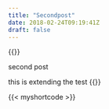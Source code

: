 ```yaml
---
title: "Secondpost"
date: 2018-02-24T09:19:41Z
draft: false
---
```

{{<poem>}}
<p>second post</p>
this is extending the test
{{</poem>}}

{{< myshortcode >}}

